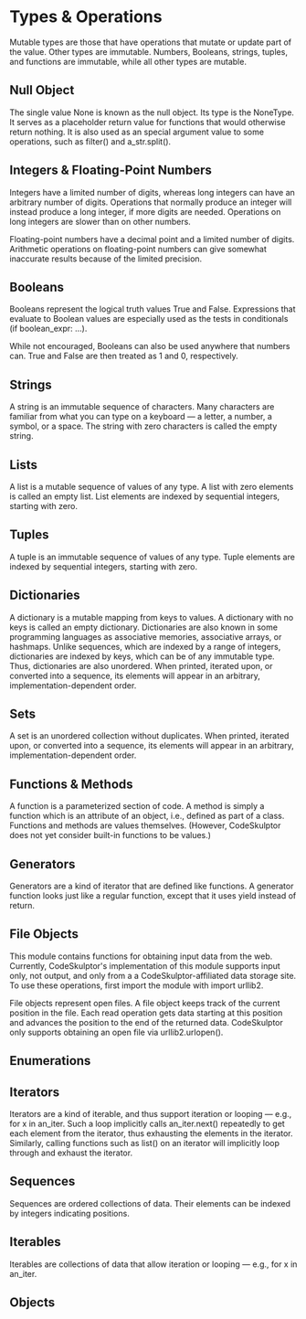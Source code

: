 # Types & Operations
Mutable types are those that have operations that mutate or update part of the value. Other types are immutable. Numbers, Booleans, strings, tuples, and functions are immutable, while all other types are mutable.

Null Object
-------
The single value None is known as the null object. Its type is the NoneType. It serves as a placeholder return value for functions that would otherwise return nothing. It is also used as an special argument value to some operations, such as filter() and a_str.split().

Integers & Floating-Point Numbers
-------
Integers have a limited number of digits, whereas long integers can have an arbitrary number of digits. Operations that normally produce an integer will instead produce a long integer, if more digits are needed. Operations on long integers are slower than on other numbers.

Floating-point numbers have a decimal point and a limited number of digits. Arithmetic operations on floating-point numbers can give somewhat inaccurate results because of the limited precision.

Booleans
-------
Booleans represent the logical truth values True and False. Expressions that evaluate to Boolean values are especially used as the tests in conditionals (if boolean_expr: …).

While not encouraged, Booleans can also be used anywhere that numbers can. True and False are then treated as 1 and 0, respectively.

Strings
-------
A string is an immutable sequence of characters. Many characters are familiar from what you can type on a keyboard — a letter, a number, a symbol, or a space. The string with zero characters is called the empty string.

Lists
-------
A list is a mutable sequence of values of any type. A list with zero elements is called an empty list. List elements are indexed by sequential integers, starting with zero.

Tuples
-------
A tuple is an immutable sequence of values of any type. Tuple elements are indexed by sequential integers, starting with zero.

Dictionaries
-------
A dictionary is a mutable mapping from keys to values. A dictionary with no keys is called an empty dictionary. Dictionaries are also known in some programming languages as associative memories, associative arrays, or hashmaps. Unlike sequences, which are indexed by a range of integers, dictionaries are indexed by keys, which can be of any immutable type. Thus, dictionaries are also unordered. When printed, iterated upon, or converted into a sequence, its elements will appear in an arbitrary, implementation-dependent order.

Sets
-------
A set is an unordered collection without duplicates. When printed, iterated upon, or converted into a sequence, its elements will appear in an arbitrary, implementation-dependent order.

Functions & Methods
-------
A function is a parameterized section of code. A method is simply a function which is an attribute of an object, i.e., defined as part of a class. Functions and methods are values themselves. (However, CodeSkulptor does not yet consider built-in functions to be values.)

Generators
-------
Generators are a kind of iterator that are defined like functions. A generator function looks just like a regular function, except that it uses yield instead of return.

File Objects
-------
This module contains functions for obtaining input data from the web. Currently, CodeSkulptor's implementation of this module supports input only, not output, and only from a a CodeSkulptor-affiliated data storage site. To use these operations, first import the module with import urllib2.

File objects represent open files. A file object keeps track of the current position in the file. Each read operation gets data starting at this position and advances the position to the end of the returned data. CodeSkulptor only supports obtaining an open file via urllib2.urlopen().

Enumerations
-------

Iterators
-------
Iterators are a kind of iterable, and thus support iteration or looping — e.g., for x in an_iter. Such a loop implicitly calls an_iter.next() repeatedly to get each element from the iterator, thus exhausting the elements in the iterator. Similarly, calling functions such as list() on an iterator will implicitly loop through and exhaust the iterator.

Sequences
-------
Sequences are ordered collections of data. Their elements can be indexed by integers indicating positions.

Iterables
-------
Iterables are collections of data that allow iteration or looping — e.g., for x in an_iter.

Objects
-------
